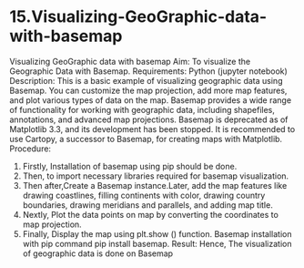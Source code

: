 # 15.Visualizing-GeoGraphic-data-with-basemap
Visualizing GeoGraphic data with basemap
Aim: To visualize the Geographic Data with Basemap.
Requirements: Python (jupyter notebook)
Description:
This is a basic example of visualizing geographic data using Basemap. You can customize the map projection, add more map features, and plot various types of data on the map. Basemap provides a wide range of functionality for working with geographic data, including shapefiles, annotations, and advanced map projections.
Basemap is deprecated as of Matplotlib 3.3, and its development has been stopped. It is recommended to use Cartopy, a successor to Basemap, for creating maps with Matplotlib.
Procedure:
1. Firstly, Installation of basemap using pip should be done.
2. Then, to import necessary libraries required for basemap visualization.
3. Then after,Create a Basemap instance.Later, add the map features like drawing coastlines, filling continents with color, drawing country boundaries, drawing meridians and parallels, and adding map title.
4. Nextly, Plot the data points on map by converting the coordinates to map projection.
5. Finally, Display the map using plt.show () function.
Basemap installation with pip command pip install basemap.
Result: Hence, The visualization of geographic data is done on Basemap

